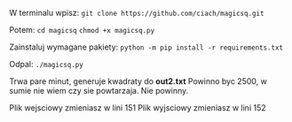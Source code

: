 W terminalu wpisz:
`git clone https://github.com/ciach/magicsq.git`

Potem:
`cd magicsq`
`chmod +x magicsq.py`

Zainstaluj wymagane pakiety:
`python -m pip install -r requirements.txt`

Odpal:
`./magicsq.py`

Trwa pare minut, generuje kwadraty do **out2.txt**
Powinno byc 2500, w sumie nie wiem czy sie powtarzaja. Nie powinny.

Plik wejsciowy zmieniasz w lini 151
Plik wyjsciowy zmieniasz w lini 152

